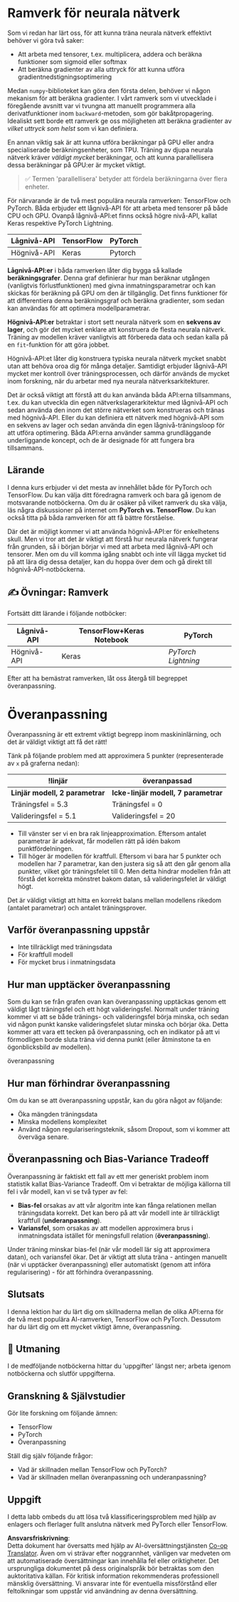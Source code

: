 <!--
CO_OP_TRANSLATOR_METADATA:
{
  "original_hash": "b5466bcedc3c75aa35476270362f626a",
  "translation_date": "2025-05-20T01:59:56+00:00",
  "source_file": "15-rag-and-vector-databases/data/frameworks.md",
  "language_code": "sv"
}
-->
# Ramverk för neurala nätverk

Som vi redan har lärt oss, för att kunna träna neurala nätverk effektivt behöver vi göra två saker:

* Att arbeta med tensorer, t.ex. multiplicera, addera och beräkna funktioner som sigmoid eller softmax
* Att beräkna gradienter av alla uttryck för att kunna utföra gradientnedstigningsoptimering

Medan `numpy`-biblioteket kan göra den första delen, behöver vi någon mekanism för att beräkna gradienter. I vårt ramverk som vi utvecklade i föregående avsnitt var vi tvungna att manuellt programmera alla derivatfunktioner inom `backward`-metoden, som gör bakåtpropagering. Idealiskt sett borde ett ramverk ge oss möjligheten att beräkna gradienter av *vilket uttryck som helst* som vi kan definiera.

En annan viktig sak är att kunna utföra beräkningar på GPU eller andra specialiserade beräkningsenheter, som TPU. Träning av djupa neurala nätverk kräver *väldigt mycket* beräkningar, och att kunna parallellisera dessa beräkningar på GPU:er är mycket viktigt.

> ✅ Termen 'parallellisera' betyder att fördela beräkningarna över flera enheter.

För närvarande är de två mest populära neurala ramverken: TensorFlow och PyTorch. Båda erbjuder ett lågnivå-API för att arbeta med tensorer på både CPU och GPU. Ovanpå lågnivå-API:et finns också högre nivå-API, kallat Keras respektive PyTorch Lightning.

Lågnivå-API | TensorFlow| PyTorch
--------------|-------------------------------------|--------------------------------
Högnivå-API| Keras| Pytorch

**Lågnivå-API:er** i båda ramverken låter dig bygga så kallade **beräkningsgrafer**. Denna graf definierar hur man beräknar utgången (vanligtvis förlustfunktionen) med givna inmatningsparametrar och kan skickas för beräkning på GPU om den är tillgänglig. Det finns funktioner för att differentiera denna beräkningsgraf och beräkna gradienter, som sedan kan användas för att optimera modellparametrar.

**Högnivå-API:er** betraktar i stort sett neurala nätverk som en **sekvens av lager**, och gör det mycket enklare att konstruera de flesta neurala nätverk. Träning av modellen kräver vanligtvis att förbereda data och sedan kalla på en `fit`-funktion för att göra jobbet.

Högnivå-API:et låter dig konstruera typiska neurala nätverk mycket snabbt utan att behöva oroa dig för många detaljer. Samtidigt erbjuder lågnivå-API mycket mer kontroll över träningsprocessen, och därför används de mycket inom forskning, när du arbetar med nya neurala nätverksarkitekturer.

Det är också viktigt att förstå att du kan använda båda API:erna tillsammans, t.ex. du kan utveckla din egen nätverkslagerarkitektur med lågnivå-API och sedan använda den inom det större nätverket som konstrueras och tränas med högnivå-API. Eller du kan definiera ett nätverk med högnivå-API som en sekvens av lager och sedan använda din egen lågnivå-träningsloop för att utföra optimering. Båda API:erna använder samma grundläggande underliggande koncept, och de är designade för att fungera bra tillsammans.

## Lärande

I denna kurs erbjuder vi det mesta av innehållet både för PyTorch och TensorFlow. Du kan välja ditt föredragna ramverk och bara gå igenom de motsvarande notböckerna. Om du är osäker på vilket ramverk du ska välja, läs några diskussioner på internet om **PyTorch vs. TensorFlow**. Du kan också titta på båda ramverken för att få bättre förståelse.

Där det är möjligt kommer vi att använda högnivå-API:er för enkelhetens skull. Men vi tror att det är viktigt att förstå hur neurala nätverk fungerar från grunden, så i början börjar vi med att arbeta med lågnivå-API och tensorer. Men om du vill komma igång snabbt och inte vill lägga mycket tid på att lära dig dessa detaljer, kan du hoppa över dem och gå direkt till högnivå-API-notböckerna.

## ✍️ Övningar: Ramverk

Fortsätt ditt lärande i följande notböcker:

Lågnivå-API | TensorFlow+Keras Notebook | PyTorch
--------------|-------------------------------------|--------------------------------
Högnivå-API| Keras | *PyTorch Lightning*

Efter att ha bemästrat ramverken, låt oss återgå till begreppet överanpassning.

# Överanpassning

Överanpassning är ett extremt viktigt begrepp inom maskininlärning, och det är väldigt viktigt att få det rätt!

Tänk på följande problem med att approximera 5 punkter (representerade av `x` på graferna nedan):

!linjär | överanpassad
-------------------------|--------------------------
**Linjär modell, 2 parametrar** | **Icke-linjär modell, 7 parametrar**
Träningsfel = 5.3 | Träningsfel = 0
Valideringsfel = 5.1 | Valideringsfel = 20

* Till vänster ser vi en bra rak linjeapproximation. Eftersom antalet parametrar är adekvat, får modellen rätt på idén bakom punktfördelningen.
* Till höger är modellen för kraftfull. Eftersom vi bara har 5 punkter och modellen har 7 parametrar, kan den justera sig så att den går genom alla punkter, vilket gör träningsfelet till 0. Men detta hindrar modellen från att förstå det korrekta mönstret bakom datan, så valideringsfelet är väldigt högt.

Det är väldigt viktigt att hitta en korrekt balans mellan modellens rikedom (antalet parametrar) och antalet träningsprover.

## Varför överanpassning uppstår

  * Inte tillräckligt med träningsdata
  * För kraftfull modell
  * För mycket brus i inmatningsdata

## Hur man upptäcker överanpassning

Som du kan se från grafen ovan kan överanpassning upptäckas genom ett väldigt lågt träningsfel och ett högt valideringsfel. Normalt under träning kommer vi att se både tränings- och valideringsfel börja minska, och sedan vid någon punkt kanske valideringsfelet slutar minska och börjar öka. Detta kommer att vara ett tecken på överanpassning, och en indikator på att vi förmodligen borde sluta träna vid denna punkt (eller åtminstone ta en ögonblicksbild av modellen).

överanpassning

## Hur man förhindrar överanpassning

Om du kan se att överanpassning uppstår, kan du göra något av följande:

 * Öka mängden träningsdata
 * Minska modellens komplexitet
 * Använd någon regulariseringsteknik, såsom Dropout, som vi kommer att överväga senare.

## Överanpassning och Bias-Variance Tradeoff

Överanpassning är faktiskt ett fall av ett mer generiskt problem inom statistik kallat Bias-Variance Tradeoff. Om vi betraktar de möjliga källorna till fel i vår modell, kan vi se två typer av fel:

* **Bias-fel** orsakas av att vår algoritm inte kan fånga relationen mellan träningsdata korrekt. Det kan bero på att vår modell inte är tillräckligt kraftfull (**underanpassning**).
* **Variansfel**, som orsakas av att modellen approximera brus i inmatningsdata istället för meningsfull relation (**överanpassning**).

Under träning minskar bias-fel (när vår modell lär sig att approximera datan), och variansfel ökar. Det är viktigt att sluta träna - antingen manuellt (när vi upptäcker överanpassning) eller automatiskt (genom att införa regularisering) - för att förhindra överanpassning.

## Slutsats

I denna lektion har du lärt dig om skillnaderna mellan de olika API:erna för de två mest populära AI-ramverken, TensorFlow och PyTorch. Dessutom har du lärt dig om ett mycket viktigt ämne, överanpassning.

## 🚀 Utmaning

I de medföljande notböckerna hittar du 'uppgifter' längst ner; arbeta igenom notböckerna och slutför uppgifterna.

## Granskning & Självstudier

Gör lite forskning om följande ämnen:

- TensorFlow
- PyTorch
- Överanpassning

Ställ dig själv följande frågor:

- Vad är skillnaden mellan TensorFlow och PyTorch?
- Vad är skillnaden mellan överanpassning och underanpassning?

## Uppgift

I detta labb ombeds du att lösa två klassificeringsproblem med hjälp av enlagers och flerlager fullt anslutna nätverk med PyTorch eller TensorFlow.

**Ansvarsfriskrivning**:  
Detta dokument har översatts med hjälp av AI-översättningstjänsten [Co-op Translator](https://github.com/Azure/co-op-translator). Även om vi strävar efter noggrannhet, vänligen var medveten om att automatiserade översättningar kan innehålla fel eller oriktigheter. Det ursprungliga dokumentet på dess originalspråk bör betraktas som den auktoritativa källan. För kritisk information rekommenderas professionell mänsklig översättning. Vi ansvarar inte för eventuella missförstånd eller feltolkningar som uppstår vid användning av denna översättning.